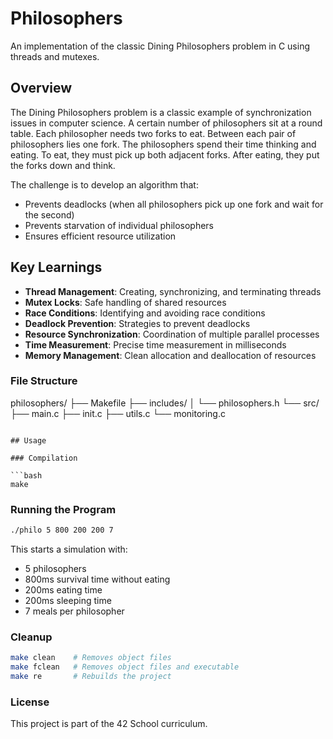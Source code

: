 # Philosophers

An implementation of the classic Dining Philosophers problem in C using threads and mutexes.

## Overview

The Dining Philosophers problem is a classic example of synchronization issues in computer science. A certain number of philosophers sit at a round table. Each philosopher needs two forks to eat. Between each pair of philosophers lies one fork. The philosophers spend their time thinking and eating. To eat, they must pick up both adjacent forks. After eating, they put the forks down and think.

The challenge is to develop an algorithm that:
- Prevents deadlocks (when all philosophers pick up one fork and wait for the second)
- Prevents starvation of individual philosophers
- Ensures efficient resource utilization

## Key Learnings

- **Thread Management**: Creating, synchronizing, and terminating threads
- **Mutex Locks**: Safe handling of shared resources
- **Race Conditions**: Identifying and avoiding race conditions
- **Deadlock Prevention**: Strategies to prevent deadlocks
- **Resource Synchronization**: Coordination of multiple parallel processes
- **Time Measurement**: Precise time measurement in milliseconds
- **Memory Management**: Clean allocation and deallocation of resources

### File Structure

philosophers/
├── Makefile
├── includes/
│ └── philosophers.h
└── src/
├── main.c
├── init.c
├── utils.c
└── monitoring.c
```

## Usage

### Compilation

```bash
make
```

### Running the Program

```bash
./philo 5 800 200 200 7
```

This starts a simulation with:
- 5 philosophers
- 800ms survival time without eating
- 200ms eating time
- 200ms sleeping time
- 7 meals per philosopher

### Cleanup

```bash
make clean    # Removes object files
make fclean   # Removes object files and executable
make re       # Rebuilds the project
```

### License

This project is part of the 42 School curriculum.
